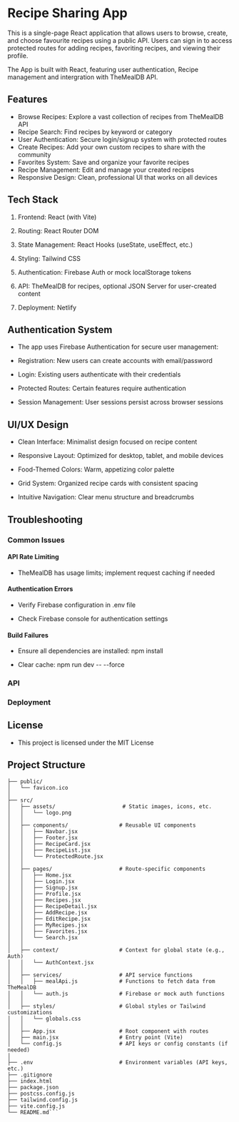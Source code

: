 # Recipe Sharing App
This is a  single-page React application that allows users to browse, create, and choose favourite recipes using a public API. Users can sign in to access protected routes for adding recipes, favoriting recipes, and viewing their profile.  

The App is built with React, featuring user authentication, Recipe management and intergration with TheMealDB API.

## Features
- Browse Recipes: Explore a vast collection of recipes from TheMealDB API
- Recipe Search: Find recipes by keyword or category
- User Authentication: Secure login/signup system with protected routes
- Create Recipes: Add your own custom recipes to share with the community
- Favorites System: Save and organize your favorite recipes
- Recipe Management: Edit and manage your created recipes
- Responsive Design: Clean, professional UI that works on all devices

## Tech Stack
1. Frontend: React (with Vite)

2. Routing: React Router DOM

3. State Management: React Hooks (useState, useEffect, etc.)

4. Styling: Tailwind CSS

5. Authentication: Firebase Auth or mock localStorage tokens

6. API: TheMealDB for recipes, optional JSON Server for user-created content

7. Deployment: Netlify



## Authentication System
- The app uses Firebase Authentication for secure user management:

- Registration: New users can create accounts with email/password

- Login: Existing users authenticate with their credentials

- Protected Routes: Certain features require authentication

- Session Management: User sessions persist across browser sessions

## UI/UX Design
- Clean Interface: Minimalist design focused on recipe content

- Responsive Layout: Optimized for desktop, tablet, and mobile devices

- Food-Themed Colors: Warm, appetizing color palette

- Grid System: Organized recipe cards with consistent spacing

- Intuitive Navigation: Clear menu structure and breadcrumbs

## Troubleshooting
### Common Issues
#### API Rate Limiting

- TheMealDB has usage limits; implement request caching if needed

#### Authentication Errors

- Verify Firebase configuration in .env file

- Check Firebase console for authentication settings

#### Build Failures

- Ensure all dependencies are installed: npm install

- Clear cache: npm run dev -- --force

### API

### Deployment

## License
- This project is licensed under the MIT License



## Project Structure
```recipe-sharing-app/
├── public/
│   └── favicon.ico
│
├── src/
│   ├── assets/                     # Static images, icons, etc.
│   │   └── logo.png
│   │
│   ├── components/                # Reusable UI components
│   │   ├── Navbar.jsx
│   │   ├── Footer.jsx
│   │   ├── RecipeCard.jsx
│   │   ├── RecipeList.jsx
│   │   └── ProtectedRoute.jsx
│   │
│   ├── pages/                     # Route-specific components
│   │   ├── Home.jsx
│   │   ├── Login.jsx
│   │   ├── Signup.jsx
│   │   ├── Profile.jsx
│   │   ├── Recipes.jsx
│   │   ├── RecipeDetail.jsx
│   │   ├── AddRecipe.jsx
│   │   ├── EditRecipe.jsx
│   │   ├── MyRecipes.jsx
│   │   ├── Favorites.jsx
│   │   └── Search.jsx
│   │
│   ├── context/                   # Context for global state (e.g., Auth)
│   │   └── AuthContext.jsx
│   │
│   ├── services/                  # API service functions
│   │   ├── mealApi.js             # Functions to fetch data from TheMealDB
│   │   └── auth.js                # Firebase or mock auth functions
│   │
│   ├── styles/                    # Global styles or Tailwind customizations
│   │   └── globals.css
│   │
│   ├── App.jsx                    # Root component with routes
│   ├── main.jsx                   # Entry point (Vite)
│   └── config.js                  # API keys or config constants (if needed)
│
├── .env                           # Environment variables (API keys, etc.)
├── .gitignore
├── index.html
├── package.json
├── postcss.config.js
├── tailwind.config.js
├── vite.config.js
└── README.md```
